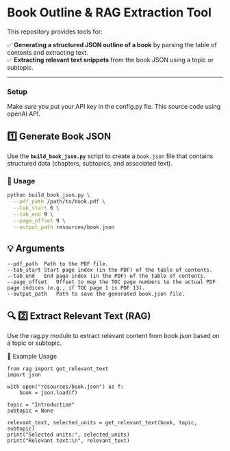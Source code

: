 #  Book Outline & RAG Extraction Tool

This repository provides tools for:

✅ **Generating a structured JSON outline of a book** by parsing the table of contents and extracting text.  
✅ **Extracting relevant text snippets** from the book JSON using a topic or subtopic.

---

### Setup
Make sure you put your API key in the config.py fie. This source code using openAI API.

##  1️⃣ Generate Book JSON

Use the **`build_book_json.py`** script to create a `book.json` file that contains structured data (chapters, subtopics, and associated text).

### 🔧 Usage

```bash
python build_book_json.py \
  --pdf_path /path/to/book.pdf \
  --tab_start 6 \
  --tab_end 9 \
  --page_offset 9 \
  --output_path resources/book.json
```

## 💡 Arguments
```
--pdf_path	Path to the PDF file.
--tab_start	Start page index (in the PDF) of the table of contents.
--tab_end	End page index (in the PDF) of the table of contents.
--page_offset	Offset to map the TOC page numbers to the actual PDF page indices (e.g., if TOC page 1 is PDF 13).
--output_path	Path to save the generated book.json file.
```

## 🔍 2️⃣ Extract Relevant Text (RAG)
Use the rag.py module to extract relevant content from book.json based on a topic or subtopic.

🔧 Example Usage
```
from rag import get_relevant_text
import json

with open("resources/book.json") as f:
    book = json.load(f)

topic = "Introduction"
subtopic = None

relevant_text, selected_units = get_relevant_text(book, topic, subtopic)
print("Selected units:", selected_units)
print("Relevant text:\n", relevant_text)
```
